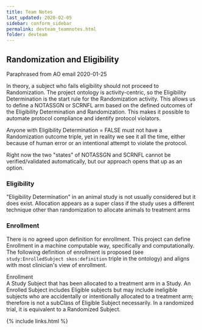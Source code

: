 ```yaml
---
title: Team Notes
last_updated: 2020-02-05
sidebar: conform_sidebar
permalink: devteam_teamnotes.html
folder: devteam
---
```


## Randomization and Eligibility

Paraphrased from AO email 2020-01-25


In theory, a subject who fails eligibility should not proceed to Randomization. The project ontology is activity-centric, so the Eligibility Determination <font class='emph'>is the start rule</font> for the Randomization activity.  This allows us to define a NOTASSGN or SCRNFL arm based on the defined outcomes of the Eligibility Determination and Randomization. This makes it possible to automate protocol compliance and identify protocol violators.  

Anyone with Eligibility Determination = FALSE must not have a Randomization outcome triple, yet in reality we see it all the time, either because of human error or an intentional attempt to violate the protocol.

Right now the two "states" of NOTASSGN and SCRNFL cannot be verified/validated automatically, but our approach opens that up as an option.

### Eligibility

"Eligibility Determination" in an animal study is not usually considered but it does exist.  <font class='emph'>Allocation</font> appears as a super class if the study uses a different technique other than randomization to allocate animals to treatment arms

### Enrollment

There is no agreed upon definition for enrollment. This project can define Enrollment in a machine computable way, specifically and computationally. The following definition of enrollment is proposed (see `study:EnrolledSubject skos:definition` triple in the ontology) and aligns with most clinician's view of enrollment.


<div class='def'>
  <div class='def-header'>Enrollment</div>
    A Study Subject that has been allocated to a treatment arm in a Study. An Enrolled Subject includes Eligible subjects but may include ineligible subjects who are accidentally or intentionally allocated to a treatment arm; therefore is not a subClass of Eligible Subject necessarily. In a randomized trial, it is equivalent to a Randomized Subject.
</div>




{% include links.html %}
